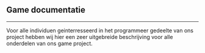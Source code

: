 ## Game documentatie

---

Voor alle individuen geinterresseerd in het programmeer gedeelte van ons project
hebben wij hier een zeer uitgebreide beschrijving voor alle onderdelen van ons game project.

